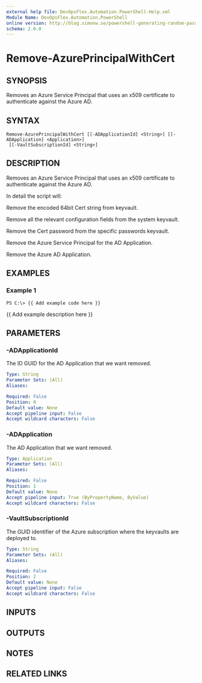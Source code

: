 ```yaml
---
external help file: DevOpsFlex.Automation.PowerShell-Help.xml
Module Name: DevOpsFlex.Automation.PowerShell
online version: http://blog.simonw.se/powershell-generating-random-password-for-active-directory/
schema: 2.0.0
---
```


# Remove-AzurePrincipalWithCert

## SYNOPSIS
Removes an Azure Service Principal that uses an x509 certificate to authenticate against the Azure AD.

## SYNTAX

```
Remove-AzurePrincipalWithCert [[-ADApplicationId] <String>] [[-ADApplication] <Application>]
 [[-VaultSubscriptionId] <String>]
```

## DESCRIPTION
Removes an Azure Service Principal that uses an x509 certificate to authenticate against the Azure AD.

In detail the script will:

Remove the encoded 64bit Cert string from keyvault.

Remove all the relevant configuration fields from the system keyvault.

Remove the Cert password from the specific passwords keyvault.

Remove the Azure Service Principal for the AD Application.

Remove the Azure AD Application.

## EXAMPLES

### Example 1
```
PS C:\> {{ Add example code here }}
```

{{ Add example description here }}

## PARAMETERS

### -ADApplicationId
The ID GUID for the AD Application that we want removed.

```yaml
Type: String
Parameter Sets: (All)
Aliases: 

Required: False
Position: 0
Default value: None
Accept pipeline input: False
Accept wildcard characters: False
```

### -ADApplication
The AD Application that we want removed.

```yaml
Type: Application
Parameter Sets: (All)
Aliases: 

Required: False
Position: 1
Default value: None
Accept pipeline input: True (ByPropertyName, ByValue)
Accept wildcard characters: False
```

### -VaultSubscriptionId
The GUID identifier of the Azure subscription where the keyvaults are deployed to.

```yaml
Type: String
Parameter Sets: (All)
Aliases: 

Required: False
Position: 2
Default value: None
Accept pipeline input: False
Accept wildcard characters: False
```

## INPUTS

## OUTPUTS

## NOTES

## RELATED LINKS


